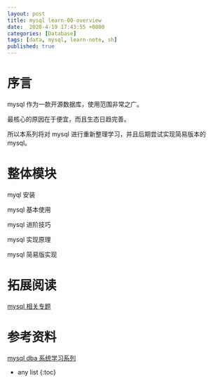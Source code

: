 ```yaml
---
layout: post
title: mysql learn-00-overview
date:  2020-4-19 17:43:55 +0800
categories: [Database]
tags: [data, mysql, learn-note, sh]
published: true
---
```


# 序言 

mysql 作为一款开源数据库，使用范围非常之广。

最核心的原因在于便宜，而且生态日趋完善。

所以本系列将对 mysql 进行重新整理学习，并且后期尝试实现简易版本的 mysql。

# 整体模块

myql 安装

mysql 基本使用

mysql 进阶技巧

mysql 实现原理

mysql 简易版实现

# 拓展阅读

[mysql 相关专题](https://houbb.github.io/tags/#mysql)

# 参考资料

[mysql dba 系统学习系列](https://blog.51cto.com/wolfword/category8.html/p2)

* any list
{:toc}